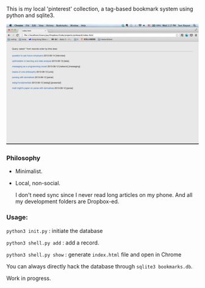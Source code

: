 This is my local 'pinterest' collection, a tag-based bookmark system using python and sqlite3. 

![screenshot](screenshot.png?raw=true)

### Philosophy

* Minimalist. 
* Local, non-social. 

    I don't need sync since I never read long articles on my phone. And all my development folders are Dropbox-ed. 

### Usage:

`python3 init.py` : initiate the database

`python3 shell.py add` : add a record.

`python3 shell.py show` : generate `index.html` file and open in Chrome

You can always directly hack the database through `sqlite3 bookmarks.db`.


Work in progress. 
